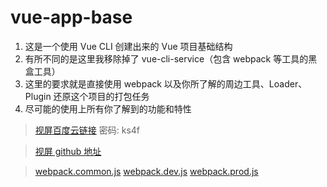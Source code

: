 # vue-app-base

1. 这是一个使用 Vue CLI 创建出来的 Vue 项目基础结构
2. 有所不同的是这里我移除掉了 vue-cli-service（包含 webpack 等工具的黑盒工具）
3. 这里的要求就是直接使用 webpack 以及你所了解的周边工具、Loader、Plugin 还原这个项目的打包任务
4. 尽可能的使用上所有你了解到的功能和特性

> [视屏百度云链接](https://pan.baidu.com/s/1mY4FygE9Hy38OVDI7qHWng) 密码: ks4f

> [视屏 github 地址](https://github.com/dongceha/homework/blob/master/fed-e-task-02-02/webpack%E4%BD%9C%E4%B8%9A%E5%BD%95%E5%B1%8F.mov)

> [webpack.common.js](https://github.com/dongceha/homework/blob/master/fed-e-task-02-02/code/vue-app-base/webpack.common.js) [webpack.dev.js](https://github.com/dongceha/homework/blob/master/fed-e-task-02-02/code/vue-app-base/webpack.dev.js) [webpack.prod.js](https://github.com/dongceha/homework/blob/master/fed-e-task-02-02/code/vue-app-base/webpack.prod.js)